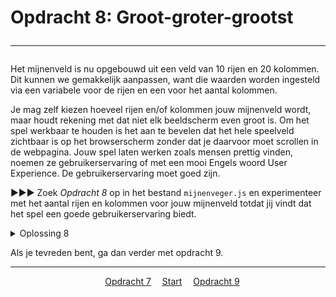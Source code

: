 # Opdracht 8: Groot-groter-grootst<hr>

Het mijnenveld is nu opgebouwd uit een veld van 10 rijen en 20 kolommen. Dit kunnen we gemakkelijk aanpassen, want die waarden worden ingesteld via een variabele voor de rijen en een voor het aantal kolommen.

Je mag zelf kiezen hoeveel rijen en/of kolommen jouw mijnenveld wordt, maar houdt rekening met dat niet elk beeldscherm even groot is. Om het spel werkbaar te houden is het aan te bevelen dat het hele speelveld zichtbaar is op het browserscherm zonder dat je daarvoor moet scrollen in de webpagina. Jouw spel laten werken zoals mensen prettig vinden, noemen ze gebruikerservaring of met een mooi Engels woord User Experience. De gebruikerservaring moet goed zijn.

▶▶▶ Zoek *Opdracht 8* op in het bestand `mijnenveger.js` en experimenteer met het aantal rijen en kolommen voor jouw mijnenveld totdat jij vindt dat het spel een goede gebruikerservaring biedt.

<details>
<summary>Oplossing 8</summary>
Je mag voor de getallen jouw eigen waarden kiezen.  
>&emsp;num_of_rows : 10,  
&emsp;num_of_cols : 20,  
</details>

Als je tevreden bent, ga dan verder met opdracht 9.

<hr>
<center>
&emsp;<a href="./mijnenveger-opdracht7.md">Opdracht 7</a>
&emsp;<a href="./Instructies.md">Start</a> 
&emsp;<a href="./mijnenveger-opdracht9.md">Opdracht 9</a>
</center>



